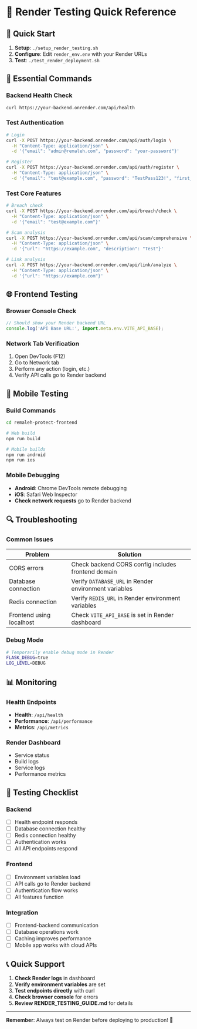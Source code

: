 # 🚀 Render Testing Quick Reference

## 🎯 Quick Start

1. **Setup**: `./setup_render_testing.sh`
2. **Configure**: Edit `render_env.env` with your Render URLs
3. **Test**: `./test_render_deployment.sh`

## 🔧 Essential Commands

### Backend Health Check
```bash
curl https://your-backend.onrender.com/api/health
```

### Test Authentication
```bash
# Login
curl -X POST https://your-backend.onrender.com/api/auth/login \
  -H "Content-Type: application/json" \
  -d '{"email": "admin@remaleh.com", "password": "your-password"}'

# Register
curl -X POST https://your-backend.onrender.com/api/auth/register \
  -H "Content-Type: application/json" \
  -d '{"email": "test@example.com", "password": "TestPass123!", "first_name": "Test", "last_name": "User"}'
```

### Test Core Features
```bash
# Breach check
curl -X POST https://your-backend.onrender.com/api/breach/check \
  -H "Content-Type: application/json" \
  -d '{"email": "test@example.com"}'

# Scam analysis
curl -X POST https://your-backend.onrender.com/api/scam/comprehensive \
  -H "Content-Type: application/json" \
  -d '{"url": "https://example.com", "description": "Test"}'

# Link analysis
curl -X POST https://your-backend.onrender.com/api/link/analyze \
  -H "Content-Type: application/json" \
  -d '{"url": "https://example.com"}'
```

## 🌐 Frontend Testing

### Browser Console Check
```javascript
// Should show your Render backend URL
console.log('API Base URL:', import.meta.env.VITE_API_BASE);
```

### Network Tab Verification
1. Open DevTools (F12)
2. Go to Network tab
3. Perform any action (login, etc.)
4. Verify API calls go to Render backend

## 📱 Mobile Testing

### Build Commands
```bash
cd remaleh-protect-frontend

# Web build
npm run build

# Mobile builds
npm run android
npm run ios
```

### Mobile Debugging
- **Android**: Chrome DevTools remote debugging
- **iOS**: Safari Web Inspector
- **Check network requests** go to Render backend

## 🔍 Troubleshooting

### Common Issues

| Problem | Solution |
|---------|----------|
| CORS errors | Check backend CORS config includes frontend domain |
| Database connection | Verify `DATABASE_URL` in Render environment variables |
| Redis connection | Verify `REDIS_URL` in Render environment variables |
| Frontend using localhost | Check `VITE_API_BASE` is set in Render dashboard |

### Debug Mode
```bash
# Temporarily enable debug mode in Render
FLASK_DEBUG=true
LOG_LEVEL=DEBUG
```

## 📊 Monitoring

### Health Endpoints
- **Health**: `/api/health`
- **Performance**: `/api/performance`
- **Metrics**: `/api/metrics`

### Render Dashboard
- Service status
- Build logs
- Service logs
- Performance metrics

## 🎯 Testing Checklist

### Backend
- [ ] Health endpoint responds
- [ ] Database connection healthy
- [ ] Redis connection healthy
- [ ] Authentication works
- [ ] All API endpoints respond

### Frontend
- [ ] Environment variables load
- [ ] API calls go to Render backend
- [ ] Authentication flow works
- [ ] All features function

### Integration
- [ ] Frontend-backend communication
- [ ] Database operations work
- [ ] Caching improves performance
- [ ] Mobile app works with cloud APIs

## 📞 Quick Support

1. **Check Render logs** in dashboard
2. **Verify environment variables** are set
3. **Test endpoints directly** with curl
4. **Check browser console** for errors
5. **Review RENDER_TESTING_GUIDE.md** for details

---

**Remember**: Always test on Render before deploying to production! 🚀
